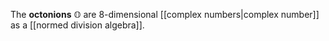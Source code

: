 The **octonions** $\mathbb{O}$ are 8-dimensional [[complex numbers|complex number]] as a [[normed division algebra]].